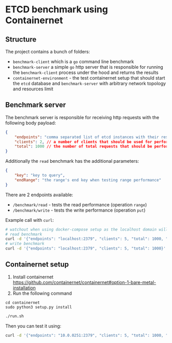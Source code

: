# ETCD benchmark using Containernet


## Structure

The project contains a bunch of folders:

- `benchmark-client` which is a `go` command line benchmark
- `benchmark-server` a simple `go` http server that is responsible for running the `benchmark-client` process under the hood
    and returns the results
- `containernet-environment` - the test containernet setup that should start the `etcd` database and `benchmark-server` with arbitrary
  network topology and resources limit
  
## Benchmark server
The benchmark server is responsible for receiving http requests with the following body payload:
```json
{
    "endpoints": "comma separated list of etcd instances with their respective ports e.g. localhost:2379,localhost:2380",
    "clients": 2, // a number of clients that should be used for performing a single benchmark,
    "total": 1000 // the number of total requests that should be performed against the database, either read or write
}
```

Additionally the `read` benchmark has the additional parameters:
```json
{
    "key": "key to query",
    "endRange": "the range's end key when testing range performance"
}
```

There are 2 endpoints available:
- `/benchmark/read` - tests the read performance (operation `range`)
- `/benchmark/write` - tests the write performance (operation `put`)
    
Example call with `curl`:

```bash
# watchout when using docker-compose setup as the localhost domain will map to `etcd`
# read benchmark
curl -d '{"endpoints": "localhost:2379", "clients": 5, "total": 1000, "key": "foo", "endRange": "foo3"}'  http://localhost:8080/benchmark/read
# write benchmark
curl -d '{"endpoints": "localhost:2379", "clients": 5, "total": 1000}'  http://localhost:8080/benchmark/write
```


## Containernet setup

1. Install containernet https://github.com/containernet/containernet#option-1-bare-metal-installation
2. Run the following command
```
cd containernet
sudo python3 setup.py install
```

```sh
./run.sh
```
    
Then you can test it using:
```sh
curl -d '{"endpoints": "10.0.0251:2379", "clients": 5, "total": 1000, "key": "foo", "endRange": "foo3"}'  http://localhost:8080/benchmark/read
```
